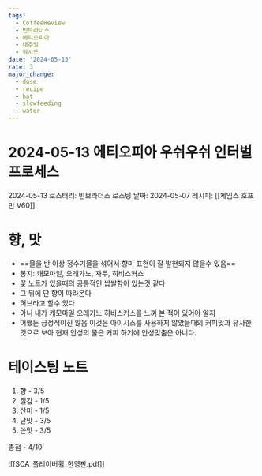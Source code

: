 ```yaml
---
tags:
  - CoffeeReview
  - 빈브라더스
  - 에티오피아
  - 내추럴
  - 워시드
date: '2024-05-13'
rate: 3
major_change:
  - dose
  - recipe
  - hot
  - slowfeeding
  - water
---
```

# 2024-05-13 에티오피아 우쉬우쉬 인터벌 프로세스
2024-05-13
로스터리: 빈브라더스
로스팅 날짜: 2024-05-07
레시피: [[제임스 호프만 V60]]
# 향, 맛
- ==물을 반 이상 정수기물을 섞어서 향미 표현이 잘 발현되지 않을수 있음== 
- 봉지: 캐모마일, 오래가노, 자두, 히비스커스
- 꽃 노트가 있을때의 공통적인 쌉쌀함이 있는것 같다
- 그 뒤에 단 향이 따라온다
- 허브라고 할수 있다
- 아니 내가 캐모마일 오래가노 히비스커스를 느껴 본 적이 있어야 알지
- 어쨌든 긍정적이진 않음 이것은 아이시스를 사용하지 않았을때의 커피맛과 유사한것으로 보아 현재 안성의 물은 커피 하기에 안성맞춤은 아니다.
# 테이스팅 노트
1. 향 - 3/5
2. 질감 - 1/5
3. 산미 - 1/5
4. 단맛 - 3/5
5. 쓴맛 - 3/5

총점 - 4/10



![[SCA_플레이버휠_한영판.pdf]]
